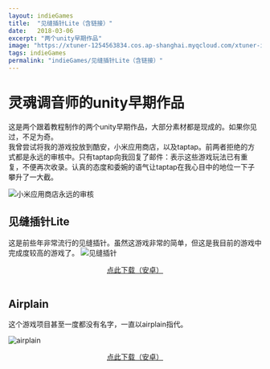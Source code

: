 ```yaml
---
layout: indieGames
title:  "见缝插针Lite（含链接）"
date:   2018-03-06
excerpt: "两个unity早期作品"
image: "https://xtuner-1254563834.cos.ap-shanghai.myqcloud.com/xtuner-img/unity%E6%97%A9%E6%9C%9F/%E8%A7%81%E7%BC%9D%E6%8F%92%E9%92%88.png"
tags: indieGames
permalink: "indieGames/见缝插针Lite（含链接）"
---
```


# 灵魂调音师的unity早期作品

这是两个跟着教程制作的两个unity早期作品，大部分素材都是现成的。如果你见过，不足为奇。<br>
我曾尝试将我的游戏投放到酷安，小米应用商店，以及taptap。前两者拒绝的方式都是永远的审核中。只有taptap向我回复了邮件：表示这些游戏玩法已有重复，不便再次收录。认真的态度和委婉的语气让taptap在我心目中的地位一下子攀升了一大截。

<span class="image fit"><img src="https://xtuner-1254563834.cos.ap-shanghai.myqcloud.com/xtuner-img/unity%E6%97%A9%E6%9C%9F/%E5%B1%8F%E5%B9%95%E5%BF%AB%E7%85%A7%202018-03-06%20%E4%B8%8B%E5%8D%883.04.05.png" alt="小米应用商店永远的审核" /></span>

## 见缝插针Lite

这是前些年非常流行的见缝插针。虽然这游戏非常的简单，但这是我目前的游戏中完成度较高的游戏了。
<span class="image fit"><img src="https://xtuner-1254563834.cos.ap-shanghai.myqcloud.com/xtuner-img/unity%E6%97%A9%E6%9C%9F/Pin.jpg" alt="见缝插针" /></span>

<center>
<a href="https://xtuner-1254563834.cos.ap-shanghai.myqcloud.com/Apks/%E8%A7%81%E7%BC%9D%E6%8F%92%E9%92%881.1.apk">点此下载（安卓）</a>
</center>
<br>

## Airplain
这个游戏项目甚至一度都没有名字，一直以airplain指代。

<span class="image fit"><img src="https://xtuner-1254563834.cos.ap-shanghai.myqcloud.com/xtuner-img/unity%E6%97%A9%E6%9C%9F/airplain.jpg" alt="airplain" /></span>

<center>
<a href="https://xtuner-1254563834.cos.ap-shanghai.myqcloud.com/Apks/airplain1.1Beta.apk">点此下载（安卓）</a>
</center>
